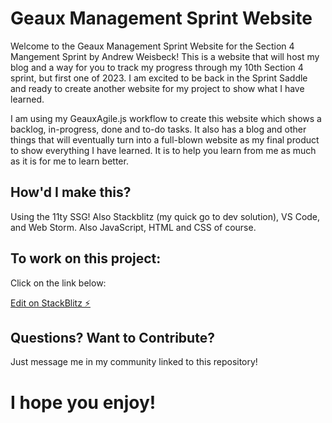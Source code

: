 # Geaux Management Sprint Website

Welcome to the Geaux Management Sprint Website for the Section 4 Mangement Sprint by Andrew Weisbeck! This is a website that will host my blog and a way for you to track my progress through my 10th Section 4 sprint, but first one of 2023. I am excited to be back in the Sprint Saddle and ready to create another website for my project to show what I have learned. 

I am using my GeauxAgile.js workflow to create this website which shows a backlog, in-progress, done and to-do tasks. It also has a blog and other things that will eventually turn into a full-blown website as my final product to show everything I have learned. It is to help you learn from me as much as it is for me to learn better. 

## How'd I make this?

Using the 11ty SSG! Also Stackblitz (my quick go to dev solution), VS Code, and Web Storm. Also JavaScript, HTML and CSS of course. 

## To work on this project:
Click on the link below:

[Edit on StackBlitz ⚡️](https://stackblitz.com/edit/)

## Questions? Want to Contribute?

Just message me in my community linked to this repository!

# I hope you enjoy!
